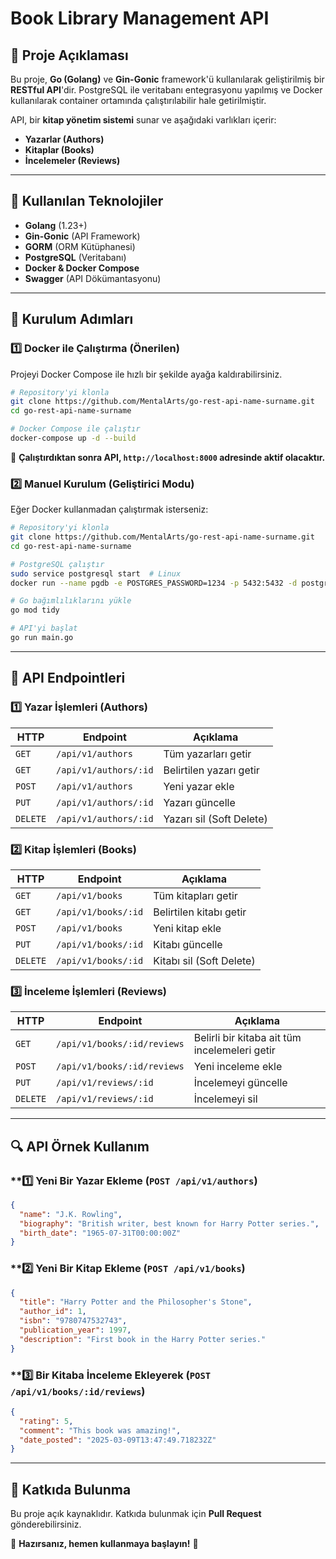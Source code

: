 # Book Library Management API

## 📌 Proje Açıklaması
Bu proje, **Go (Golang)** ve **Gin-Gonic** framework'ü kullanılarak geliştirilmiş bir **RESTful API**'dir.
PostgreSQL ile veritabanı entegrasyonu yapılmış ve Docker kullanılarak container ortamında çalıştırılabilir hale getirilmiştir.

API, bir **kitap yönetim sistemi** sunar ve aşağıdaki varlıkları içerir:
- **Yazarlar (Authors)**
- **Kitaplar (Books)**
- **İncelemeler (Reviews)**

---

## 🚀 Kullanılan Teknolojiler
- **Golang** (1.23+)
- **Gin-Gonic** (API Framework)
- **GORM** (ORM Kütüphanesi)
- **PostgreSQL** (Veritabanı)
- **Docker & Docker Compose**
- **Swagger** (API Dökümantasyonu)

---

## 🔧 Kurulum Adımları
### **1️⃣ Docker ile Çalıştırma (Önerilen)**
Projeyi Docker Compose ile hızlı bir şekilde ayağa kaldırabilirsiniz.

```sh
# Repository'yi klonla
git clone https://github.com/MentalArts/go-rest-api-name-surname.git
cd go-rest-api-name-surname

# Docker Compose ile çalıştır
docker-compose up -d --build
```

📌 **Çalıştırdıktan sonra API, `http://localhost:8000` adresinde aktif olacaktır.**

### **2️⃣ Manuel Kurulum (Geliştirici Modu)**
Eğer Docker kullanmadan çalıştırmak isterseniz:

```sh
# Repository'yi klonla
git clone https://github.com/MentalArts/go-rest-api-name-surname.git
cd go-rest-api-name-surname

# PostgreSQL çalıştır
sudo service postgresql start  # Linux
docker run --name pgdb -e POSTGRES_PASSWORD=1234 -p 5432:5432 -d postgres  # Alternatif Docker

# Go bağımlılıklarını yükle
go mod tidy

# API'yi başlat
go run main.go
```

---

## 📌 API Endpointleri

### **1️⃣ Yazar İşlemleri (Authors)**
| HTTP | Endpoint | Açıklama |
|------|---------|----------|
| `GET` | `/api/v1/authors` | Tüm yazarları getir |
| `GET` | `/api/v1/authors/:id` | Belirtilen yazarı getir |
| `POST` | `/api/v1/authors` | Yeni yazar ekle |
| `PUT` | `/api/v1/authors/:id` | Yazarı güncelle |
| `DELETE` | `/api/v1/authors/:id` | Yazarı sil (Soft Delete) |

### **2️⃣ Kitap İşlemleri (Books)**
| HTTP | Endpoint | Açıklama |
|------|---------|----------|
| `GET` | `/api/v1/books` | Tüm kitapları getir |
| `GET` | `/api/v1/books/:id` | Belirtilen kitabı getir |
| `POST` | `/api/v1/books` | Yeni kitap ekle |
| `PUT` | `/api/v1/books/:id` | Kitabı güncelle |
| `DELETE` | `/api/v1/books/:id` | Kitabı sil (Soft Delete) |

### **3️⃣ İnceleme İşlemleri (Reviews)**
| HTTP | Endpoint | Açıklama |
|------|---------|----------|
| `GET` | `/api/v1/books/:id/reviews` | Belirli bir kitaba ait tüm incelemeleri getir |
| `POST` | `/api/v1/books/:id/reviews` | Yeni inceleme ekle |
| `PUT` | `/api/v1/reviews/:id` | İncelemeyi güncelle |
| `DELETE` | `/api/v1/reviews/:id` | İncelemeyi sil |

---

## 🔍 API Örnek Kullanım
### **1️⃣ Yeni Bir Yazar Ekleme (`POST /api/v1/authors`)
```json
{
  "name": "J.K. Rowling",
  "biography": "British writer, best known for Harry Potter series.",
  "birth_date": "1965-07-31T00:00:00Z"
}
```

### **2️⃣ Yeni Bir Kitap Ekleme (`POST /api/v1/books`)
```json
{
  "title": "Harry Potter and the Philosopher's Stone",
  "author_id": 1,
  "isbn": "9780747532743",
  "publication_year": 1997,
  "description": "First book in the Harry Potter series."
}
```

### **3️⃣ Bir Kitaba İnceleme Ekleyerek (`POST /api/v1/books/:id/reviews`)
```json
{
  "rating": 5,
  "comment": "This book was amazing!",
  "date_posted": "2025-03-09T13:47:49.718232Z"
}
```

---

## 🎯 Katkıda Bulunma
Bu proje açık kaynaklıdır. Katkıda bulunmak için **Pull Request** gönderebilirsiniz.

🚀 **Hazırsanız, hemen kullanmaya başlayın!** 🎉

